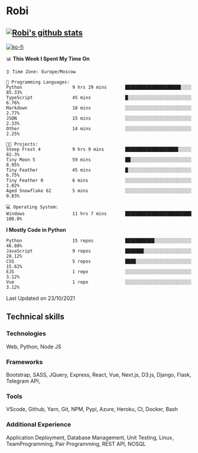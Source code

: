 # Robi

[![Robi's github stats](https://github-readme-stats-lime-theta.vercel.app/api?username=robimez&count_private=true&show_icons=true&theme=dark)](https://github.com/RobiMez/github-readme-stats)
---
[![ko-fi](https://ko-fi.com/img/githubbutton_sm.svg)](https://ko-fi.com/K3K74LSLU)

<!--START_SECTION:waka-->
📊 **This Week I Spent My Time On** 

```text
⌚︎ Time Zone: Europe/Moscow

💬 Programming Languages: 
Python                   9 hrs 29 mins       █████████████████████░░░░   85.33% 
TypeScript               45 mins             █░░░░░░░░░░░░░░░░░░░░░░░░   6.76% 
Markdown                 18 mins             ░░░░░░░░░░░░░░░░░░░░░░░░░   2.77% 
JSON                     15 mins             ░░░░░░░░░░░░░░░░░░░░░░░░░   2.33% 
Other                    14 mins             ░░░░░░░░░░░░░░░░░░░░░░░░░   2.25%

🐱‍💻 Projects: 
Steep Frost 4            9 hrs 9 mins        ████████████████████░░░░░   82.3% 
Tiny Moon 5              59 mins             ██░░░░░░░░░░░░░░░░░░░░░░░   8.95% 
Tiny Feather             45 mins             █░░░░░░░░░░░░░░░░░░░░░░░░   6.75% 
Tiny Feather 0           6 mins              ░░░░░░░░░░░░░░░░░░░░░░░░░   1.02% 
Aged Snowflake 62        5 mins              ░░░░░░░░░░░░░░░░░░░░░░░░░   0.83%

💻 Operating System: 
Windows                  11 hrs 7 mins       █████████████████████████   100.0%

```

**I Mostly Code in Python** 

```text
Python                   15 repos            ███████████░░░░░░░░░░░░░░   46.88% 
JavaScript               9 repos             ███████░░░░░░░░░░░░░░░░░░   28.12% 
CSS                      5 repos             ████░░░░░░░░░░░░░░░░░░░░░   15.62% 
EJS                      1 repo              ░░░░░░░░░░░░░░░░░░░░░░░░░   3.12% 
Vue                      1 repo              ░░░░░░░░░░░░░░░░░░░░░░░░░   3.12%

```



 Last Updated on 23/10/2021
<!--END_SECTION:waka-->

## Technical skills

### Technologies 

Web, Python, Node JS

### Frameworks

Bootstrap, SASS, JQuery, Express, React, Vue, Next.js,
D3.js, Django, Flask, Telegram API,

### Tools

VScode, Github, Yarn, Git, NPM, Pypi, Azure, Heroku, CI, Docker, Bash

### Additional Experience

Application Deployment, Database Management, Unit Testing, Linux, TeamProgramming, Pair Programming, REST API, NOSQL
